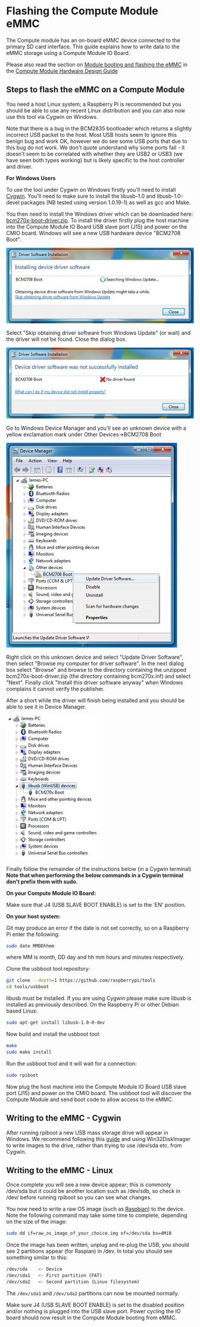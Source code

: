 # Flashing the Compute Module eMMC

The Compute module has an on-board eMMC device connected to the primary SD card interface. This guide explains how to write data to the eMMC storage using a Compute Module IO Board.

Please also read the section on [Module booting and flashing the eMMC](cm-designguide.md#modulebootingandflashing) in the [Compute Module Hardware Design Guide](cm-designguide.md)

## Steps to flash the eMMC on a Compute Module

You need a host Linux system; a Raspberry Pi is recommended but you should be able to use any recent Linux distribution and you can also now use this tool via Cygwin on Windows.

Note that there is a bug in the BCM2835 bootloader which returns a slightly incorrect USB packet to the host. Most USB hosts seem to ignore this benign bug and work OK, however we do see some USB ports that due to this bug do not work. We don't quote understand why some ports fail - it doesn't seem to be correlated with whether they are USB2 or USB3 (we have seen both types working) but is likely specific to the host controller and driver.

**For Windows Users**

To use the tool under Cygwin on Windows firstly you'll need to install [Cygwin](https://www.cygwin.com/). You'll need to make sure to install the libusb-1.0 and libusb-1.0-devel packages (NB tested using version 1.0.19-1) as well as gcc and Make.

You then need to install the Windows driver which can be downloaded here: [bcm270x-boot-driver.zip](bcm270x-boot-driver.zip). To install the driver firstly plug the host machine into the Compute Module IO Board USB slave port (J15) and power on the CMIO board. Windows will see a new USB hardware device "BCM2708 Boot".

![Windows Driver Install 1](images/cm-driver-winupdate.jpg)

Select "Skip obtaining driver software from Windows Update" (or wait) and the driver will not be found. Close the dialog box.

![Windows Driver Install 2](images/cm-driver-notfound.jpg)

Go to Windows Device Manager and you'll see an unknown device with a yellow exclamation mark under Other Devices->BCM2708 Boot

![Windows Driver Install 3](images/cm-driver-devmanager-install.jpg)

Right click on this unknown device and select "Update Driver Software", then select "Browse my computer for driver software". In the next dialog box select "Browse" and browse to the directory containing the unzipped bcm270x-boot-driver.zip (the directory containing bcm270x.inf) and select "Next". Finally click "Install this driver software anyway" when Windows complains it cannot verify the publisher.

After a short while the driver will finish being installed and you should be able to see it in Device Manager.

![Windows Driver Install 3](images/libusb-bcm270x-boot.jpg)

Finally follow the remainder of the instructions below (in a Cygwin terminal) **Note that when performing the below commands in a Cygwin terminal don't prefix them with sudo.**

**On your Compute Module IO Board:**

Make sure that J4 (USB SLAVE BOOT ENABLE) is set to the 'EN' position.

**On your host system:**

Git may produce an error if the date is not set correctly, so on a Raspberry Pi enter the following:

```bash
sudo date MMDDhhmm
```

where MM is month, DD day and hh mm hours and minutes respectively.

Clone the usbboot tool repository:

```bash
git clone --depth=1 https://github.com/raspberrypi/tools
cd tools/usbboot
```

libusb must be installed. If you are using Cygwin please make sure libusb is installed as previously described.
On the Raspberry Pi or other Debian based Linux:

```bash
sudo apt-get install libusb-1.0-0-dev
```

Now build and install the usbboot tool:

```bash
make
sudo make install
```

Run the usbboot tool and it will wait for a connection:

```bash
sudo rpiboot
```

Now plug the host machine into the Compute Module IO Board USB slave port (J15) and power on the CMIO board. The usbboot tool will discover the Compute Module and send boot code to allow access to the eMMC. 

## Writing to the eMMC - Cygwin

After running rpiboot a new USB mass storage drive will appear in Windows. We recommend following this [guide](../../installation/installing-images/windows.md) and using Win32DiskImager to write images to the drive, rather than trying to use /dev/sda etc. from Cygwin.

## Writing to the eMMC - Linux

Once complete you will see a new device appear; this is commonly /dev/sda but it could be another location such as /dev/sdb, so check in /dev/ before running rpiboot so you can see what changes.

You now need to write a raw OS image (such as [Raspbian](http://downloads.raspberrypi.org/raspbian_latest)) to the device. Note the following command may take some time to complete, depending on the size of the image:

```bash
sudo dd if=raw_os_image_of_your_choice.img of=/dev/sda bs=4MiB
```

Once the image has been written, unplug and re-plug the USB; you should see 2 partitions appear (for Raspian) in /dev. In total you should see something similar to this:

```bash
/dev/sda    <- Device
/dev/sda1   <- First partition (FAT)
/dev/sda2   <- Second partition (Linux filesystem)
```

The `/dev/sda1` and `/dev/sda2` partitions can now be mounted normally.

Make sure J4 (USB SLAVE BOOT ENABLE) is set to the disabled position and/or nothing is plugged into the USB slave port. Power cycling the IO board should now result in the Compute Module booting from eMMC.
